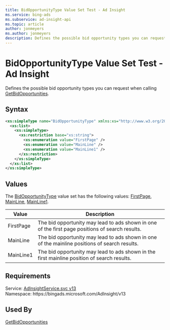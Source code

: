 ```yaml
---
title: BidOpportunityType Value Set Test - Ad Insight
ms.service: bing-ads
ms.subservice: ad-insight-api
ms.topic: article
author: jonmeyers
ms.author: jonmeyers
description: Defines the possible bid opportunity types you can request when calling GetBidOpportunities.(test)
---
```

# BidOpportunityType Value Set Test - Ad Insight
Defines the possible bid opportunity types you can request when calling [GetBidOpportunities](getbidopportunities.md).

## Syntax
```xml
<xs:simpleType name="BidOpportunityType" xmlns:xs="http://www.w3.org/2001/XMLSchema">
  <xs:list>
    <xs:simpleType>
      <xs:restriction base="xs:string">
        <xs:enumeration value="FirstPage" />
        <xs:enumeration value="MainLine" />
        <xs:enumeration value="MainLine1" />
      </xs:restriction>
    </xs:simpleType>
  </xs:list>
</xs:simpleType>
```

## <a name="values"></a>Values

The [BidOpportunityType](bidopportunitytype.md) value set has the following values: [FirstPage](#firstpage), [MainLine](#mainline), [MainLine1](#mainline1).

|Value|Description|
|-----------|---------------|
|<a name="firstpage"></a>FirstPage|The bid opportunity may lead to ads shown in one of the first page positions of search results.|
|<a name="mainline"></a>MainLine|The bid opportunity may lead to ads shown in one of the mainline positions of search results.|
|<a name="mainline1"></a>MainLine1|The bid opportunity may lead to ads shown in the first mainline position of search results.|

## Requirements
Service: [AdInsightService.svc v13](https://adinsight.api.bingads.microsoft.com/Api/Advertiser/AdInsight/v13/AdInsightService.svc)  
Namespace: https\://bingads.microsoft.com/AdInsight/v13  

## Used By
[GetBidOpportunities](getbidopportunities.md)  
